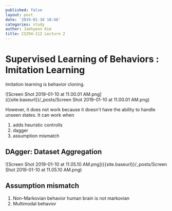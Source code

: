 ```yaml
---
published: false
layout: post
date: '2019-01-10 10:48'
categories: study
author: Jaehyeon Kim
title: CS294-112 Lecture 2
---
```

# Supervised Learning of Behaviors : Imitation Learning

Imitation learning is behavior cloning.

![Screen Shot 2019-01-10 at 11.00.01 AM.png]({{site.baseurl}}/_posts/Screen Shot 2019-01-10 at 11.00.01 AM.png)

However, it does not work because it doesn't have the ability to handle unseen states.
It can work when
1. adds heuristic controlls
2. dagger
3. assumption mismatch

## DAgger: Dataset Aggregation
![Screen Shot 2019-01-10 at 11.05.10 AM.png]({{site.baseurl}}/_posts/Screen Shot 2019-01-10 at 11.05.10 AM.png)

## Assumption mismatch
1. Non-Markovian behavior
human brain is not markovian
2. Multimodal behavior



